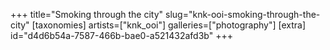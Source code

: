 +++
title="Smoking through the city"
slug="knk-ooi-smoking-through-the-city"
[taxonomies]
artists=["knk_ooi"]
galleries=["photography"]
[extra]
id="d4d6b54a-7587-466b-bae0-a521432afd3b"
+++